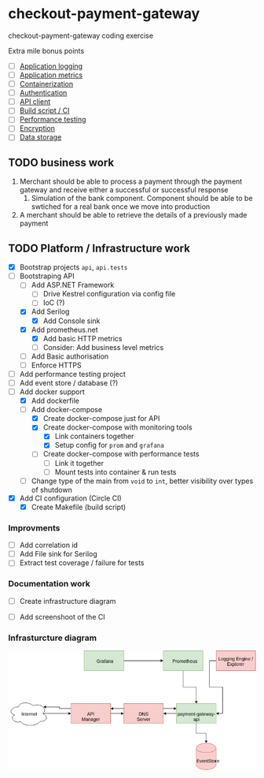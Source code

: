 # checkout-payment-gateway

checkout-payment-gateway coding exercise


Extra mile bonus points

- [ ] [Application logging](/docs/bonus-points.md#application-logging)
- [ ] [Application metrics](/docs/bonus-points.md#application-metrics)
- [ ] [Containerization](/docs/bonus-points.md#containerization)
- [ ] [Authentication](/docs/bonus-points.md#authentication)
- [ ] [API client](/docs/bonus-points.md#api-client)
- [ ] [Build script / CI](/docs/bonus-points.md#build-script--ci)
- [ ] [Performance testing](/docs/bonus-points.md#performance-testing)
- [ ] [Encryption](/docs/bonus-points.md#encryption)
- [ ] [Data storage](/docs/bonus-points.md#data-storage)

## TODO business work

1. Merchant should be able to process a payment through the payment gateway 
and receive either a successful or successful response
    1. Simulation of the bank component. Component should be able to be swtiched for 
    a real bank once we move into production
2. A merchant should be able to retrieve the details of a previously made payment

## TODO Platform / Infrastructure work

- [x] Bootstrap projects `api`, `api.tests`
- [ ] Bootstraping API
    - [ ] Add ASP.NET Framework
        - [ ] Drive Kestrel configuration via config file
        - [ ] IoC (?)
    - [x] Add Serilog
        - [x] Add Console sink
    - [x] Add prometheus.net
        - [x] Add basic HTTP metrics
        - [ ] Consider: Add business level metrics
    - [ ] Add Basic authorisation
    - [ ] Enforce HTTPS
- [ ] Add performance testing project
- [ ] Add event store / database (?)
- [ ] Add docker support
    - [x] Add dockerfile
    - [ ] Add docker-compose
        - [x] Create docker-compose just for API
        - [x] Create docker-compose with monitoring tools
          - [x] Link containers together
          - [x] Setup config for `prom` and `grafana`
        - [ ] Create docker-compose with performance tests
            - [ ] Link it together
            - [ ] Mount tests into container & run tests
    - [ ] Change type of the main from `void` to `int`, 
    better visibility over types of shutdown
- [x] Add CI configuration (Circle CI)
    - [x] Create Makefile (build script)
    
### Improvments

- [ ] Add correlation id
- [ ] Add File sink for Serilog
- [ ] Extract test coverage / failure for tests

### Documentation work

- [ ] Create infrastructure diagram
- [ ] Add screenshoot of the CI


### Infrasturcture diagram

![Infrasturcture diagram](/docs/infrastructure-architecture.png)